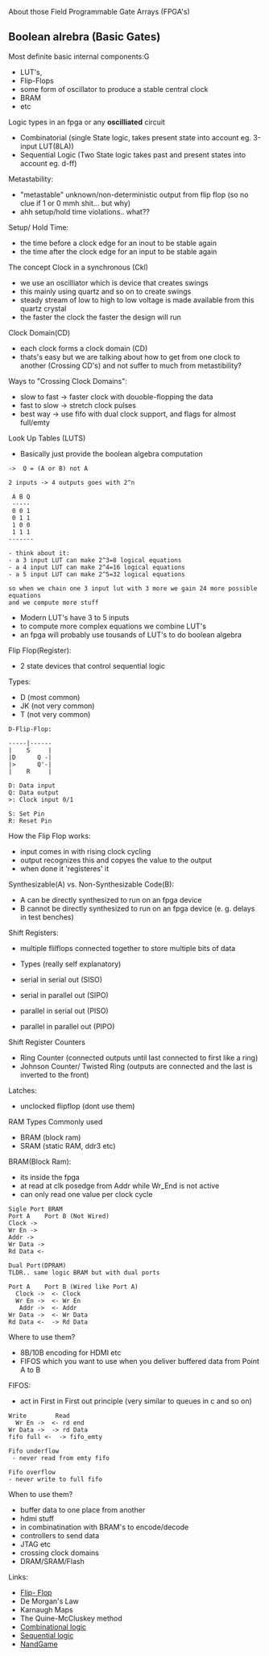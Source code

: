 About those Field Programmable Gate Arrays (FPGA's)

Boolean alrebra (Basic Gates)
---

Most definite basic internal components:G
- LUT's,
- Flip-Flops
- some form of oscillator to produce a stable central clock
- BRAM
- etc

Logic types in an fpga or any **oscilliated** circuit
- Combinatorial (single State logic, takes present state into account eg. 3-input LUT(8LA))
- Sequential Logic (Two State logic takes past and present states into account eg. d-ff)

Metastability:
- "metastable" unknown/non-deterministic output from flip flop  (so no clue if 1 or 0 mmh shit... but why)
- ahh setup/hold time violations.. what??

Setup/ Hold Time:
- the time before a clock edge for an inout to be stable again
- the time after the clock edge for an input to be stable again

The concept Clock in a synchronous  (Ckl)
- we use an oscilliator which is device that creates swings
 - this mainly using quartz and so on to create swings
- steady stream of low to high to low voltage is made available from this quartz crystal
- the faster the clock the faster the design will run

Clock Domain(CD)
- each clock forms a clock domain (CD)
- thats's easy but we are talking about how to get from one clock to another (Crossing CD's)
  and not suffer to much from metastibility?

Ways to "Crossing Clock Domains":
- slow to fast -> faster clock with douoble-flopping the data
- fast to slow -> stretch clock pulses
- best way -> use fifo with dual clock support, and flags for almost full/emty

Look Up Tables (LUTS)
- Basically just provide the boolean algebra computation

```
->  Q = (A or B) not A

2 inputs -> 4 outputs goes with 2^n

 A B Q
 -----
 0 0 1
 0 1 1
 1 0 0
 1 1 1
-------

- think about it:
- a 3 input LUT can make 2^3=8 logical equations
- a 4 input LUT can make 2^4=16 logical equations
- a 5 input LUT can make 2^5=32 logical equations

so when we chain one 3 input lut with 3 more we gain 24 more possible equations
and we compute more stuff

```
- Modern LUT's have 3 to 5 inputs
- to compute more complex equations we combine LUT's
- an fpga will probably use tousands of LUT's to do boolean algebra

Flip Flop(Register):
- 2 state devices that control sequential logic

Types:
- D (most common)
- JK (not very common)
- T (not very common)

```
D-Flip-Flop:

-----|------
|    S     |
|D      Q -|
|>      Q'-|
|    R     |

D: Data input
Q: Data output
>: Clock input 0/1

S: Set Pin
R: Reset Pin
```

How the Flip Flop works:
- input comes in with rising clock cycling
- output recognizes this and copyes the value to the output
- when done it 'registeres' it

Synthesizable(A) vs. Non-Synthesizable Code(B):
- A can be directly synthesized to run on an fpga device
- B cannot be directly synthesized to run on an fpga device (e. g. delays in test benches)

Shift Registers:
- multiple flilflops connected together to store multiple bits of data

- Types (really self explanatory)
- serial in serial out (SISO)
- serial in parallel out (SIPO)
- parallel in serial out (PISO)
- parallel in parallel out (PIPO)

Shift Register Counters
- Ring Counter (connected outputs until last connected to first like a ring)
- Johnson Counter/ Twisted Ring (outputs are connected and the last is inverted to the front)

Latches:
 - unclocked flipflop (dont use them)

RAM Types Commonly used
- BRAM (block ram)
- SRAM (static RAM, ddr3 etc)

BRAM(Block Ram):
- its inside the fpga
- at read at clk posedge from Addr while Wr_End is not active
- can only read one value per clock cycle

```
Sigle Port BRAM
Port A    Port B (Not Wired)
Clock ->
Wr En ->
Addr ->
Wr Data ->
Rd Data <-

Dual Port(DPRAM)
TLDR.. same logic BRAM but with dual ports

Port A    Port B (Wired like Port A)
  Clock ->  <- Clock
  Wr En ->  <- Wr En
   Addr ->  <- Addr
Wr Data ->  <- Wr Data
Rd Data <-  -> Rd Data

```

Where to use them?
- 8B/10B encoding for HDMI etc
- FIFOS which you want to use when you deliver buffered data from Point A to B

FIFOS:
- act in First in First out principle (very similar to queues in c  and so on)

```
Write        Read
  Wr En ->  <- rd end
Wr Data ->  -> rd Data
fifo full <-  -> fifo_emty

Fifo underflow
 - never read from emty fifo

Fifo overflow
- never write to full fifo
```
When to use them?
- buffer data to one place from another
- hdmi stuff
- in combinatination with BRAM's to encode/decode
- controllers to send data
- JTAG etc
- crossing  clock domains
- DRAM/SRAM/Flash

<!-- TODO:
  - all that https://www.nandland.com/articles/fpga-101-fpgas-for-beginners.html
  - MMIO (ALSO UPDATE WIKI ARTICLE FOR THIS IN GERMAN)
  - De Morgans Law
  - Karnaugh Maps
  - The Quine-McCluskey method
-->

Links:
- [Flip- Flop](http://hyperphysics.phy-astr.gsu.edu/hbase/Electronic//flipflop.html)
- De Morgan's Law
- Karnaugh Maps
- The Quine-McCluskey method
- [Combinational logic](https://en.wikipedia.org/wiki/Combinational_logic)
- [Sequential logic](https://en.wikipedia.org/wiki/Sequential_logic)
- [NandGame](https://www.nandgame.com/#)
